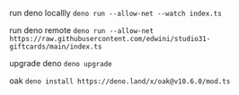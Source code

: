 run deno locallly
`deno run --allow-net --watch index.ts`

run deno remote
`deno run --allow-net https://raw.githubusercontent.com/edwini/studio31-giftcards/main/index.ts`

upgrade deno
`deno upgrade`

oak
`deno install https://deno.land/x/oak@v10.6.0/mod.ts`
